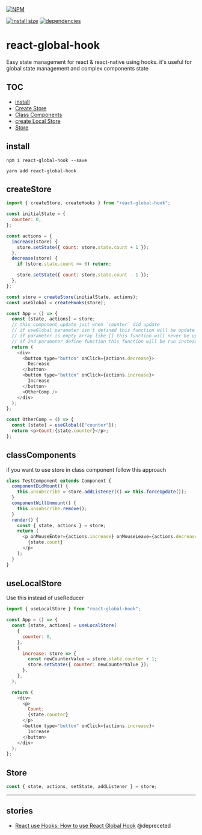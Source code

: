 [![NPM](https://nodei.co/npm/react-global-hook.png)](https://nodei.co/npm/react-global-hook/)

[![install size](https://packagephobia.now.sh/badge?p=react-global-hook)](https://packagephobia.now.sh/result?p=react-global-hook) [![dependencies](https://david-dm.org/hosseinmd/react-global-hook.svg)](https://david-dm.org/hosseinmd/react-global-hook.svg)

# react-global-hook

Easy state management for react & react-native using hooks.
it's useful for global state management and complex components state

## TOC

- [install](#install)
- [Create Store](#createStore)
- [Class Components](#classComponents)
- [create Local Store ](#useLocalStore)
- [Store](#Store)

## install

```npm
npm i react-global-hook --save
```

```npm
yarn add react-global-hook
```

## createStore

```javascript
import { createStore, createHooks } from "react-global-hook";

const initialState = {
  counter: 0,
};

const actions = {
  increase(store) {
    store.setState({ count: store.state.count + 1 });
  },
  decrease(store) {
    if (store.state.count <= 0) return;

    store.setState({ count: store.state.count - 1 });
  },
};

const store = createStore(initialState, actions);
const useGlobal = createHooks(store);

const App = () => {
  const [state, actions] = store;
  // this component update just when `counter` did update
  // if useGlobal parameter isn't defined this function will be update at any change state
  // if parameter is empty array like [] this function will never be update
  // if 2nd parameter define function this function will be run instead update componentF
  return (
    <div>
      <button type="button" onClick={actions.decrease}>
        Decrease
      </button>
      <button type="button" onClick={actions.increase}>
        Increase
      </button>
      <OtherComp />
    </div>
  );
};

const OtherComp = () => {
  const [state] = useGlobal(["counter"]);
  return <p>Count:{state.counter}</p>;
};
```

## classComponents

if you want to use store in class component follow this approach

```javascript
class TestComponent extends Component {
  componentDidMount() {
    this.unsubscribe = store.addListener(() => this.forceUpdate());
  }
  componentWillUnmount() {
    this.unsubscribe.remove();
  }
  render() {
    const { state, actions } = store;
    return (
      <p onMouseEnter={actions.increase} onMouseLeave={actions.decrease}>
        {state.count}
      </p>
    );
  }
}
```

## useLocalStore

Use this instead of useReducer

```javascript
import { useLocalStore } from "react-global-hook";

const App = () => {
  const [state, actions] = useLocalStore(
    {
      counter: 0,
    },
    {
      increase: store => {
        const newCounterValue = store.state.counter + 1;
        store.setState({ counter: newCounterValue });
      },
    },
  );

  return (
    <div>
      <p>
        Count:
        {state.counter}
      </p>
      <button type="button" onClick={actions.increase}>
        Increase
      </button>
    </div>
  );
};
```

## Store

```javascript
const { state, actions, setState, addListener } = store;
```

---

## stories

- [React use Hooks: How to use React Global Hook](https://medium.com/@hosseinm.developer/manage-state-with-react-hooks-how-to-use-react-global-hook-785331e5f1f) @depreceted
